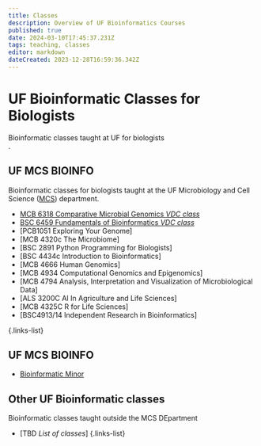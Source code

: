 ```yaml
---
title: Classes
description: Overview of UF Bioinformatics Courses
published: true
date: 2024-03-10T17:45:37.231Z
tags: teaching, classes
editor: markdown
dateCreated: 2023-12-28T16:59:36.342Z
---
```


# UF Bioinformatic Classes for Biologists

Bioinformatic classes taught at UF for biologists  
.

## UF MCS BIOINFO
Bioinformatic classes for biologists taught at the UF Microbiology and Cell Science ([MCS](https://microcell.ufl.edu/academics--teaching/)) department.
- [MCB 6318 Comparative Microbial Genomics *VDC class*](https://vdclab-wiki.herokuapp.com/en/courses/MCB6318)
- [ BSC 6459 Fundamentals of Bioinformatics *VDC class*](https://vdclab-wiki.herokuapp.com/e/en/courses/BSC6459_Introduction_to_Bioinformatics)
- [PCB1051	Exploring Your Genome]
- [MCB 4320c The Microbiome]
- [BSC 2891 Python Programming for Biologists]
- [BSC 4434c Introduction to Bioinformatics]
- [MCB 4666  Human Genomics]
- [MCB 4934 Computational Genomics and Epigenomics] 
- [MCB 4794 Analysis, Interpretation and Visualization of Microbiological Data]
- [ALS 3200C AI In Agriculture and Life Sciences]
- [MCB 4325C R for Life Sciences]
- [BSC4913/14 	Independent Research in Bioinformatics]

{.links-list}

## UF MCS BIOINFO
- [Bioinformatic Minor](https://microcell.ufl.edu/mcs-apps/bioinfo/site/BioinfoMinor.html)

## Other UF Bioinformatic classes
Bioinformatic classes  taught outside the MCS DEpartment
- [TBD *List of classes*]
{.links-list}